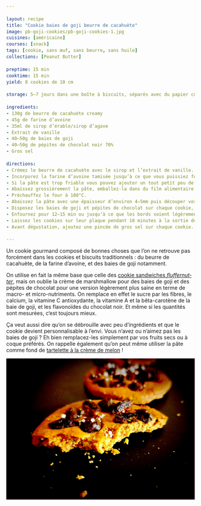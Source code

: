```yaml
---

layout: recipe
title: "Cookie baies de goji beurre de cacahuète"
image: pb-goji-cookies/pb-goji-cookies-1.jpg
cuisines: [américaine]
courses: [snack]
tags: [cookie, sans œuf, sans beurre, sans huile]
collections: [Peanut Butter]

preptime: 15 min
cooktime: 15 min
yield: 8 cookies de 10 cm

storage: 5–7 jours dans une boîte à biscuits, séparés avec du papier cuisson si besoin.

ingredients:
- 130g de beurre de cacahuète creamy
- 45g de farine d’avoine
- 35ml de sirop d’érable/sirop d’agave
- Extrait de vanille
- 40–50g de baies de goji
- 40–50g de pépites de chocolat noir 70%
- Gros sel

directions:
- Crémez le beurre de cacahuète avec le sirop et l’extrait de vanille. 
- Incorporez la farine d’avoine tamisée jusqu’à ce que vous puissiez former une boule qui se tient. On cherche quelque chose qui se rapproche de la pâte sablée ou du shortbread en un peu plus élastique.
- Si la pâte est trop friable vous pouvez ajouter un tout petit peu de sirop pour corriger la consistance.
- Abaissez grossièrement la pâte, emballez-la dans du film alimentaire et laissez reposer 30 minutes au réfrigérateur
- Préchauffez le four à 180°C. 
- Abaissez la pâte avec une épaisseur d’environ 4–5mm puis découper vos biscuits à l’aide d’un emporte-pièce.
- Disposez les baies de goji et pépites de chocolat sur chaque cookie, puis enfoncez-les légèrement.
- Enfournez pour 12–15 min ou jusqu’à ce que les bords soient légèrement dorés. Surveillez avec attention car les cookies peuvent brunir extrêmement rapidement en fin de cuisson.
- Laissez les cookies sur leur plaque pendant 10 minutes à la sortie du four puis transférez-les sur une grille pour les faire refroidir. Ils devraient durcir en refroidissant.
- Avant dégustation, ajoutez une pincée de gros sel sur chaque cookie.

---
```


Un cookie gourmand composé de bonnes choses que l’on ne retrouve pas forcément dans les cookies et biscuits traditionnels&nbsp;: du beurre de cacahuète, de la farine d’avoine, et des baies de goji notamment.

On utilise en fait la même base que celle des [cookie sandwiches <i lang="en">fluffernutter</i>](fluffernutter-cookie.html), mais on oublie la crème de marshmallow pour des baies de goji et des pépites de chocolat pour une version légèrement plus saine en terme de macro- et micro-nutriments. On remplace en effet le sucre par les fibres, le calcium, la vitamine C antioxydante, la vitamine A et la bêta-carotène de la baie de goji, et les flavonoïdes du chocolat noir. Et même si les quantités sont mesurées, c‘est toujours mieux.

Ça veut aussi dire qu’on se débrouille avec peu d’ingrédients et que le cookie devient personnalisable à l’envi. Vous n’avez ou n’aimez pas les baies de goji&nbsp;? Eh bien remplacez-les simplement par vos fruits secs ou à coque préférés. On rappelle également qu’on peut même utiliser la pâte comme fond de [tartelette à la crème de melon](tartelette-melon.html)&nbsp;!

![Le cookie est friable tout en proposant une belle mâche, les baies de goji toastées lors de la cuisson offrent du croquant, les pépites de chocolat complètent le tableau avec du fondant.](../images/pb-goji-cookies/pb-goji-cookies-2.jpg)